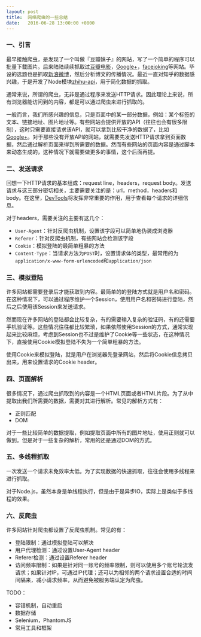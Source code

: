 ```yaml
---
layout: post
title:  网络爬虫的一些总结
date:   2016-06-28 13:00:00 +0800
---
```


### 一、引言

最早接触爬虫，是发现了一个叫做『豆瓣妹子』的网站，写了一个简单的程序可以批量下载图片。后来陆陆续续抓取过[豆瓣电影](https://movie.douban.com/)，[Google+](https://plus.google.com/)，[facejoking](http://www.facejoking.com/)等网站。毕设的选题也是抓取[新浪微博](http://weibo.com/)，然后分析博文的传播情况。最近一直对知乎的数据感兴趣，于是开发了Node模块[zhihu-api](https://github.com/syaning/zhihu-api)，用于简化数据的抓取。

通常来说，所谓的爬虫，无非是通过程序来发送HTTP请求。因此理论上来说，所有浏览器能访问到的内容，都是可以通过爬虫来进行抓取的。

一般而言，我们所感兴趣的信息，只是页面中的某一部分数据，例如：某个标签的文本、链接地址、图片地址等。有些网站会提供开放的API（往往也会有很多限制），这时只需要直接请求该API，就可以拿到比较干净的数据了，比如[Google+](https://developers.google.com/+/web/api/rest/)。对于那些没有开放API的网站，就需要先发送HTTP请求拿到页面数据，然后通过解析页面来得到所需要的数据。然而有些网站的页面内容是通过脚本来动态生成的，这种情况下就需要做更多的事情，这个后面再提。

### 二、发送请求

回想一下HTTP请求的基本组成：request line，headers，request body。发送请求与这三部分密切相关，主要需要关注的是：url，method，headers和body。在这里，[DevTools](https://developer.chrome.com/devtools)将发挥非常重要的作用，用于查看每个请求的详细信息。

对于headers，需要关注的主要有这几个：

- `User-Agent`：针对反爬虫机制，设置该字段可以简单地伪装成浏览器
- `Referer`：针对反爬虫机制，有些网站会检测该字段
- `Cookie`：模拟登陆的最简单粗暴的方法
- `Content-Type`：当请求方法为`POST`时，设置请求体的类型，最常用的为`application/x-www-form-urlencoded`和`application/json`

### 三、模拟登陆

许多网站都需要登录后才能获取到内容。最简单的的登陆方式就是用户名和密码。在这种情况下，可以通过程序维护一个Session，使用用户名和密码进行登陆，然后之后使用该Session来发送请求。

然而现在许多网站的登陆都会比较复杂，有的需要输入复杂的验证码，有的还需要手机验证等。这些情况往往都比较繁琐，如果依然使用Session的方式，通常实现起来比较麻烦，考虑到Session也不过是维护了Cookie等一些状态，在这种情况下，直接使用Cookie模拟登陆不失为一个简单粗暴的方法。

使用Cookie来模拟登陆，就是用户在浏览器先登录网站，然后将Cookie信息拷贝出来，用来设置请求的Cookie header。

### 四、页面解析

很多情况下，通过爬虫抓取到的内容是一个HTML页面或者HTML片段。为了从中提取出我们所需要的数据，需要对其进行解析。常见的解析方式有：

- 正则匹配
- DOM

对于一些比较简单的数据提取，例如提取页面中所有的图片地址，使用正则就可以做到。但是对于一些复杂的解析，常用的还是通过DOM的方式。

### 五、多线程抓取

一次发送一个请求未免效率太低。为了实现数据的快速抓取，往往会使用多线程来进行抓取。

对于Node.js，虽然本身是单线程执行，但是由于是异步IO，实际上是类似于多线程的效果。

### 六、反爬虫

许多网站针对爬虫都设置了反爬虫机制。常见的有：

- 登陆限制：通过模拟登陆可以解决
- 用户代理检测：通过设置User-Agent header
- Referer检测：通过设置Referer header
- 访问频率限制：如果是针对同一账号的频率限制，则可以使用多个账号轮流发请求；如果针对IP，可通过IP代理；还可以为相邻的两个请求设置合适的时间间隔来，减小请求频率，从而避免被服务端认定为爬虫。

TODO：

- 容错机制，自动重启
- 数据存储
- Selenium，PhantomJS
- 常用工具和框架
